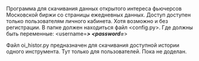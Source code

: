 Программа для скачивания данных открытого интереса 
фьючерсов Московской биржи  со страницы ежедневных данных. 
Доступ доступен только пользователям личного кабинета.
Хотя возможно и без регистрации.
В папке должен находиться файл <config.py>.
Где должны быть переменные: 
<username=*******> 
<password=*******>

Файл oi_histor.ру предназначен для скачивания доступной
истории одного инструмента.
Тут только для пользователей.
Пока не доделан.
